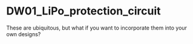 # DW01_LiPo_protection_circuit
These are ubiquitous, but what if you want to incorporate them into your own designs?
